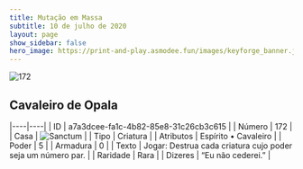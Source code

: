 ```yaml
---
title: Mutação em Massa
subtitle: 10 de julho de 2020
layout: page
show_sidebar: false
hero_image: https://print-and-play.asmodee.fun/images/keyforge_banner.jpg
---
```


![172](https://cdn.keyforgegame.com/media/card_front/pt/479_172_8Q7G6RFXJ7GP_pt.png)

## Cavaleiro de Opala

|----|----|
| ID | a7a3dcee-fa1c-4b82-85e8-31c26cb3c615 |
| Número | 172 |
| Casa | ![Sanctum](https://archonarcana.com/images/thumb/c/c7/Sanctum.png/22px-Sanctum.png "Santuário") |
| Tipo | Criatura |
| Atributos | Espírito • Cavaleiro |
| Poder | 5 |
| Armadura | 0 |
| Texto | Jogar: Destrua cada criatura cujo poder seja um número par. |
| Raridade | Rara |
| Dizeres | “Eu não cederei.” |

